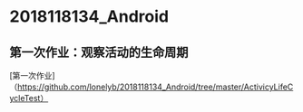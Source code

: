 # 2018118134_Android
## 第一次作业：观察活动的生命周期
[第一次作业]（https://github.com/lonelyb/2018118134_Android/tree/master/ActivicyLifeCycleTest）
